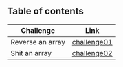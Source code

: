## Table of contents

Challenge           | Link
------------------- |--------
Reverse an array    | [challenge01](https://github.com/batool-alali-401-advanced-javascript/data-structures-and-algorithms/blob/master/JavaScript/challenges/arrayReverse/README.md)
Shit an array       | [challenge02](https://github.com/batool-alali-401-advanced-javascript/data-structures-and-algorithms/blob/master/JavaScript/challenges/arrayShift/README.md)
